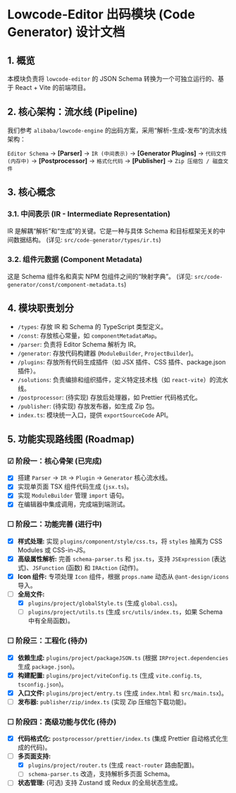 # Lowcode-Editor 出码模块 (Code Generator) 设计文档

## 1. 概览

本模块负责将 `lowcode-editor` 的 JSON Schema 转换为一个可独立运行的、基于 React + Vite 的前端项目。

## 2. 核心架构：流水线 (Pipeline)

我们参考 `alibaba/lowcode-engine` 的出码方案，采用“解析-生成-发布”的流水线架构：

`Editor Schema` -> **[Parser]** -> `IR (中间表示)` -> **[Generator Plugins]** -> `代码文件 (内存中)` -> **[Postprocessor]** -> `格式化代码` -> **[Publisher]** -> `Zip 压缩包 / 磁盘文件`

## 3. 核心概念

### 3.1. 中间表示 (IR - Intermediate Representation)

IR 是解耦“解析”和“生成”的关键。它是一种与具体 Schema 和目标框架无关的中间数据结构。
(详见: `src/code-generator/types/ir.ts`)

### 3.2. 组件元数据 (Component Metadata)

这是 Schema 组件名和真实 NPM 包组件之间的“映射字典”。
(详见: `src/code-generator/const/component-metadata.ts`)

## 4. 模块职责划分

- `/types`: 存放 IR 和 Schema 的 TypeScript 类型定义。
- `/const`: 存放核心常量，如 `componentMetadataMap`。
- `/parser`: 负责将 Editor Schema 解析为 IR。
- `/generator`: 存放代码构建器 (`ModuleBuilder`, `ProjectBuilder`)。
- `/plugins`: 存放所有代码生成插件（如 JSX 插件、CSS 插件、package.json 插件）。
- `/solutions`: 负责编排和组织插件，定义特定技术栈（如 `react-vite`）的流水线。
- `/postprocessor`: (待实现) 存放后处理器，如 Prettier 代码格式化。
- `/publisher`: (待实现) 存放发布器，如生成 Zip 包。
- `index.ts`: 模块统一入口，提供 `exportSourceCode` API。

## 5. 功能实现路线图 (Roadmap)

### ☑ 阶段一：核心骨架 (已完成)

- [x] 搭建 `Parser` -> `IR` -> `Plugin` -> `Generator` 核心流水线。
- [x] 实现单页面 TSX 组件代码生成 (`jsx.ts`)。
- [x] 实现 `ModuleBuilder` 管理 `import` 语句。
- [x] 在编辑器中集成调用，完成端到端测试。

### ☐ 阶段二：功能完善 (进行中)

- [x] **样式处理:** 实现 `plugins/component/style/css.ts`，将 `styles` 抽离为 CSS Modules 或 CSS-in-JS。
- [x] **高级属性解析:** 完善 `schema-parser.ts` 和 `jsx.ts`，支持 `JSExpression` (表达式)、`JSFunction` (函数) 和 `IRAction` (动作)。
- [x] **Icon 组件:** 专项处理 `Icon` 组件，根据 `props.name` 动态从 `@ant-design/icons` 导入。
- [ ] **全局文件:**
  - [x] `plugins/project/globalStyle.ts` (生成 `global.css`)。
  - [ ] `plugins/project/utils.ts` (生成 `src/utils/index.ts`，如果 Schema 中有全局函数)。

### ☐ 阶段三：工程化 (待办)

- [x] **依赖生成:** `plugins/project/packageJSON.ts` (根据 `IRProject.dependencies` 生成 `package.json`)。
- [x] **构建配置:** `plugins/project/viteConfig.ts` (生成 `vite.config.ts`, `tsconfig.json`)。
- [x] **入口文件:** `plugins/project/entry.ts` (生成 `index.html` 和 `src/main.tsx`)。
- [ ] **发布器:** `publisher/zip/index.ts` (实现 Zip 压缩包下载功能)。

### ☐ 阶段四：高级功能与优化 (待办)

- [x] **代码格式化:** `postprocessor/prettier/index.ts` (集成 Prettier 自动格式化生成的代码)。
- [ ] **多页面支持:**
  - [x] `plugins/project/router.ts` (生成 `react-router` 路由配置)。
  - [ ] `schema-parser.ts` 改造，支持解析多页面 Schema。
- [ ] **状态管理:** (可选) 支持 Zustand 或 Redux 的全局状态生成。
